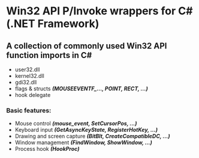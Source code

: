 # Win32 API P/Invoke wrappers for C# (.NET Framework)
## A  collection of commonly used Win32 API function imports in C#
- user32.dll
- kernel32.dll
- gdi32.dll
- flags & structs ***(MOUSEEVENTF_..., POINT, RECT, ...)***
- hook delegate

### Basic features:
- Mouse control ***(mouse_event, SetCursorPos, ...)***
- Keyboard input ***(GetAsyncKeyState, RegisterHotKey, ...)***
- Drawing and screen capture ***(BitBlt, CreateCompatibleDC, ...)***
- Window management ***(FindWindow, ShowWindow, ...)***
- Process hook ***(HookProc)***
